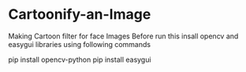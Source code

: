 # Cartoonify-an-Image
Making Cartoon filter for face Images
Before run this insall opencv and easygui libraries using following commands

pip install opencv-python
pip install easygui


